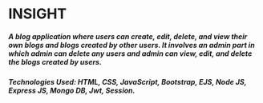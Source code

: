 # INSIGHT

##### A blog application where users can create, edit, delete, and view their own blogs and blogs created by other users. It involves an admin part in which admin can delete any users and admin can view, edit, and delete the blogs created by users.

##### Technologies Used: HTML, CSS, JavaScript, Bootstrap, EJS, Node JS, Express JS, Mongo DB, Jwt, Session.

